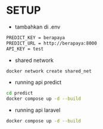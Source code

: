# SETUP
- tambahkan di .env
```bash
PREDICT_KEY = berapaya
PREDICT_URL = http://berapaya:8000
API_KEY = test
```
- shared network
```bash
docker network create shared_net
```

- running api predict
```bash
cd predict
docker compose up -d --build
```
- running api laravel
```bash
docker compose up -d --build
```

